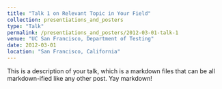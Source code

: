 ```yaml
---
title: "Talk 1 on Relevant Topic in Your Field"
collection: presentiations_and_posters
type: "Talk"
permalink: /presentiations_and_posters/2012-03-01-talk-1
venue: "UC San Francisco, Department of Testing"
date: 2012-03-01
location: "San Francisco, California"
---
```


This is a description of your talk, which is a markdown files that can be all markdown-ified like any other post. Yay markdown!
